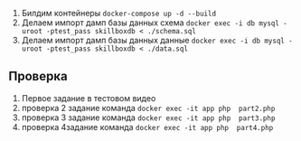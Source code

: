1. Билдим контейнеры `docker-compose up -d --build`
2. Делаем импорт дамп базы данных схема `docker exec -i db mysql -uroot -ptest_pass skillboxdb < ./schema.sql`
3. Делаем импорт дамп базы данных данные `docker exec -i db mysql -uroot -ptest_pass skillboxdb < ./data.sql`


## Проверка
1. Первое задание в тестовом видео
2. проверка 2 задание команда `docker exec -it app php  part2.php`
3. проверка 3 задание команда `docker exec -it app php  part3.php`
4. проверка 4задание команда `docker exec -it app php  part4.php`